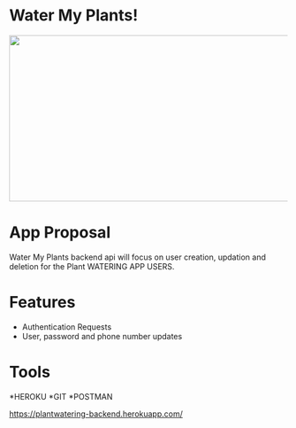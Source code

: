 # Water My Plants!
<img src="https://images.unsplash.com/photo-1470058869958-2a77ade41c02?ixlib=rb-1.2.1&ixid=MnwxMjA3fDB8MHxwaG90by1wYWdlfHx8fGVufDB8fHx8&auto=format&fit=crop&w=2670&q=80" width="1000" height="300">

# App Proposal

Water My Plants backend api will focus on user creation, updation and deletion for the Plant WATERING APP USERS. 

# Features
* Authentication Requests
* User, password and phone number updates

# Tools
*HEROKU
*GIT
*POSTMAN

https://plantwatering-backend.herokuapp.com/
